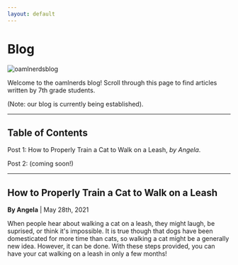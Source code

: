 ```yaml
---
layout: default
---
```


# Blog

![oamlnerdsblog](https://user-images.githubusercontent.com/48270916/118755574-95ae8a80-b815-11eb-90c8-3d259efe6c85.png)

Welcome to the oamlnerds blog! Scroll through this page to find articles written by 7th grade students.

(Note: our blog is currently being established).

* * *

## Table of Contents


Post 1: How to Properly Train a Cat to Walk on a Leash, *by Angela*.

Post 2: (coming soon!)

* * * 


## How to Properly Train a Cat to Walk on a Leash

**By Angela** | May 28th, 2021


When people hear about walking a cat on a leash, they might laugh, be suprised, or think it's impossible. It is true though that dogs have been domesticated for more time than cats, so walking a cat might be a generally new idea. However, it can be done. With these steps provided, you can have your cat walking on a leash in only a few months!
